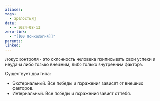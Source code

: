 ```yaml
---
aliases: 
tags:
  - зрелость/🌱
date:
  - - 2024-08-13
zero-link:
  - "[[00 Психология]]"
parents: 
linked:
---
```

Локус контроля - это склонность человека приписывать свои успехи и неудачи либо только внешним, либо только внутренним фактора.

Существует два типа:
- Экстернальный. Все победы и поражения зависят от внешних факторов.
- Интернальный. Все победы и поражения завият от тебя.